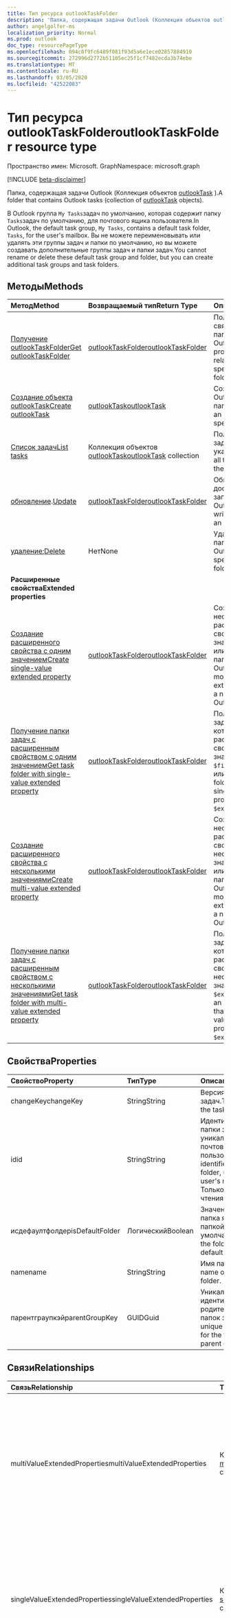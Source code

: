```yaml
---
title: Тип ресурса outlookTaskFolder
description: 'Папка, содержащая задачи Outlook (Коллекция объектов outlookTask). '
author: angelgolfer-ms
localization_priority: Normal
ms.prod: outlook
doc_type: resourcePageType
ms.openlocfilehash: 094c8f9fc6489f081f93d5a6e1ece02857884910
ms.sourcegitcommit: 272996d2772b51105ec25f1cf7482ecda3b74ebe
ms.translationtype: MT
ms.contentlocale: ru-RU
ms.lasthandoff: 03/05/2020
ms.locfileid: "42522083"
---
```

# <a name="outlooktaskfolder-resource-type"></a><span data-ttu-id="2036e-103">Тип ресурса outlookTaskFolder</span><span class="sxs-lookup"><span data-stu-id="2036e-103">outlookTaskFolder resource type</span></span>

<span data-ttu-id="2036e-104">Пространство имен: Microsoft. Graph</span><span class="sxs-lookup"><span data-stu-id="2036e-104">Namespace: microsoft.graph</span></span>

[!INCLUDE [beta-disclaimer](../../includes/beta-disclaimer.md)]

<span data-ttu-id="2036e-105">Папка, содержащая задачи Outlook (Коллекция объектов [outlookTask](outlooktask.md) ).</span><span class="sxs-lookup"><span data-stu-id="2036e-105">A folder that contains Outlook tasks (collection of [outlookTask](outlooktask.md) objects).</span></span> 

<span data-ttu-id="2036e-106">В Outlook группа `My Tasks`задач по умолчанию, которая содержит папку `Tasks`задач по умолчанию, для почтового ящика пользователя.</span><span class="sxs-lookup"><span data-stu-id="2036e-106">In Outlook, the default task group, `My Tasks`, contains a default task folder, `Tasks`, for the user's mailbox.</span></span> <span data-ttu-id="2036e-107">Вы не можете переименовывать или удалять эти группы задач и папки по умолчанию, но вы можете создавать дополнительные группы задач и папки задач.</span><span class="sxs-lookup"><span data-stu-id="2036e-107">You cannot rename or delete these default task group and folder, but you can create additional task groups and task folders.</span></span>


## <a name="methods"></a><span data-ttu-id="2036e-108">Методы</span><span class="sxs-lookup"><span data-stu-id="2036e-108">Methods</span></span>

| <span data-ttu-id="2036e-109">Метод</span><span class="sxs-lookup"><span data-stu-id="2036e-109">Method</span></span>           | <span data-ttu-id="2036e-110">Возвращаемый тип</span><span class="sxs-lookup"><span data-stu-id="2036e-110">Return Type</span></span>    |<span data-ttu-id="2036e-111">Описание</span><span class="sxs-lookup"><span data-stu-id="2036e-111">Description</span></span>|
|:---------------|:--------|:----------|
|[<span data-ttu-id="2036e-112">Получение outlookTaskFolder</span><span class="sxs-lookup"><span data-stu-id="2036e-112">Get outlookTaskFolder</span></span>](../api/outlooktaskfolder-get.md) | [<span data-ttu-id="2036e-113">outlookTaskFolder</span><span class="sxs-lookup"><span data-stu-id="2036e-113">outlookTaskFolder</span></span>](outlooktaskfolder.md) |<span data-ttu-id="2036e-114">Получение свойств и связей указанной папки задач Outlook.</span><span class="sxs-lookup"><span data-stu-id="2036e-114">Get the properties and relationships of the specified Outlook task folder.</span></span>|
|[<span data-ttu-id="2036e-115">Создание объекта outlookTask</span><span class="sxs-lookup"><span data-stu-id="2036e-115">Create outlookTask</span></span>](../api/outlooktaskfolder-post-tasks.md) |[<span data-ttu-id="2036e-116">outlookTask</span><span class="sxs-lookup"><span data-stu-id="2036e-116">outlookTask</span></span>](outlooktask.md)| <span data-ttu-id="2036e-117">Создание задачи Outlook в указанной папке задач.</span><span class="sxs-lookup"><span data-stu-id="2036e-117">Create an Outlook task in the specified task folder.</span></span>|
|[<span data-ttu-id="2036e-118">Список задач</span><span class="sxs-lookup"><span data-stu-id="2036e-118">List tasks</span></span>](../api/outlooktaskfolder-list-tasks.md) |<span data-ttu-id="2036e-119">Коллекция объектов [outlookTask](outlooktask.md)</span><span class="sxs-lookup"><span data-stu-id="2036e-119">[outlookTask](outlooktask.md) collection</span></span>| <span data-ttu-id="2036e-120">Получение всех задач Outlook в указанной папке.</span><span class="sxs-lookup"><span data-stu-id="2036e-120">Get all the Outlook tasks in the specified folder.</span></span>|
|<span data-ttu-id="2036e-121">[обновление](../api/outlooktaskfolder-update.md).</span><span class="sxs-lookup"><span data-stu-id="2036e-121">[Update](../api/outlooktaskfolder-update.md)</span></span> | [<span data-ttu-id="2036e-122">outlookTaskFolder</span><span class="sxs-lookup"><span data-stu-id="2036e-122">outlookTaskFolder</span></span>](outlooktaskfolder.md)   |<span data-ttu-id="2036e-123">Обновление свойств, доступных для записи, папки задач Outlook.</span><span class="sxs-lookup"><span data-stu-id="2036e-123">Update the writable properties of an Outlook task folder.</span></span> |
|<span data-ttu-id="2036e-124">[удаление](../api/outlooktaskfolder-delete.md);</span><span class="sxs-lookup"><span data-stu-id="2036e-124">[Delete](../api/outlooktaskfolder-delete.md)</span></span> | <span data-ttu-id="2036e-125">Нет</span><span class="sxs-lookup"><span data-stu-id="2036e-125">None</span></span> |<span data-ttu-id="2036e-126">Удаление указанной папки задач Outlook.</span><span class="sxs-lookup"><span data-stu-id="2036e-126">Delete the specified Outlook task folder.</span></span>|
|<span data-ttu-id="2036e-127">**Расширенные свойства**</span><span class="sxs-lookup"><span data-stu-id="2036e-127">**Extended properties**</span></span>| | |
|[<span data-ttu-id="2036e-128">Создание расширенного свойства с одним значением</span><span class="sxs-lookup"><span data-stu-id="2036e-128">Create single-value extended property</span></span>](../api/singlevaluelegacyextendedproperty-post-singlevalueextendedproperties.md) |[<span data-ttu-id="2036e-129">outlookTaskFolder</span><span class="sxs-lookup"><span data-stu-id="2036e-129">outlookTaskFolder</span></span>](outlooktaskfolder.md)  |<span data-ttu-id="2036e-130">Создайте одно или несколько расширенных свойств с одним значением в новой или существующей папке задач Outlook.</span><span class="sxs-lookup"><span data-stu-id="2036e-130">Create one or more single-value extended properties in a new or existing Outlook task folder.</span></span>   |
|[<span data-ttu-id="2036e-131">Получение папки задач с расширенным свойством с одним значением</span><span class="sxs-lookup"><span data-stu-id="2036e-131">Get task folder with single-value extended property</span></span>](../api/singlevaluelegacyextendedproperty-get.md)  | [<span data-ttu-id="2036e-132">outlookTaskFolder</span><span class="sxs-lookup"><span data-stu-id="2036e-132">outlookTaskFolder</span></span>](outlooktaskfolder.md) | <span data-ttu-id="2036e-133">Получение папок задач Outlook, которые содержат расширенное свойство с одним значением, `$expand` с `$filter`помощью или.</span><span class="sxs-lookup"><span data-stu-id="2036e-133">Get Outlook task folders that contain a single-value extended property by using `$expand` or `$filter`.</span></span> |
|[<span data-ttu-id="2036e-134">Создание расширенного свойства с несколькими значениями</span><span class="sxs-lookup"><span data-stu-id="2036e-134">Create multi-value extended property</span></span>](../api/multivaluelegacyextendedproperty-post-multivalueextendedproperties.md) | [<span data-ttu-id="2036e-135">outlookTaskFolder</span><span class="sxs-lookup"><span data-stu-id="2036e-135">outlookTaskFolder</span></span>](outlooktaskfolder.md) | <span data-ttu-id="2036e-136">Создайте одно или несколько расширенных свойств с несколькими значениями в новой или существующей папке задач Outlook.</span><span class="sxs-lookup"><span data-stu-id="2036e-136">Create one or more multi-value extended properties in a new or existing Outlook task folder.</span></span>  |
|[<span data-ttu-id="2036e-137">Получение папки задач с расширенным свойством с несколькими значениями</span><span class="sxs-lookup"><span data-stu-id="2036e-137">Get task folder with multi-value extended property</span></span>](../api/multivaluelegacyextendedproperty-get.md)  | [<span data-ttu-id="2036e-138">outlookTaskFolder</span><span class="sxs-lookup"><span data-stu-id="2036e-138">outlookTaskFolder</span></span>](outlooktaskfolder.md) | <span data-ttu-id="2036e-139">Получение папки задач Outlook, которая содержит расширенное свойство с несколькими значениями, с `$expand`помощью.</span><span class="sxs-lookup"><span data-stu-id="2036e-139">Get an Outlook task folder that contains a multi-value extended property by using `$expand`.</span></span> |

## <a name="properties"></a><span data-ttu-id="2036e-140">Свойства</span><span class="sxs-lookup"><span data-stu-id="2036e-140">Properties</span></span>
| <span data-ttu-id="2036e-141">Свойство</span><span class="sxs-lookup"><span data-stu-id="2036e-141">Property</span></span>     | <span data-ttu-id="2036e-142">Тип</span><span class="sxs-lookup"><span data-stu-id="2036e-142">Type</span></span>   |<span data-ttu-id="2036e-143">Описание</span><span class="sxs-lookup"><span data-stu-id="2036e-143">Description</span></span>|
|:---------------|:--------|:----------|
|<span data-ttu-id="2036e-144">changeKey</span><span class="sxs-lookup"><span data-stu-id="2036e-144">changeKey</span></span>|<span data-ttu-id="2036e-145">String</span><span class="sxs-lookup"><span data-stu-id="2036e-145">String</span></span>|<span data-ttu-id="2036e-146">Версия папки задач.</span><span class="sxs-lookup"><span data-stu-id="2036e-146">The version of the task folder.</span></span>|
|<span data-ttu-id="2036e-147">id</span><span class="sxs-lookup"><span data-stu-id="2036e-147">id</span></span>|<span data-ttu-id="2036e-148">String</span><span class="sxs-lookup"><span data-stu-id="2036e-148">String</span></span>|<span data-ttu-id="2036e-149">Идентификатор папки задач, уникальный в почтовом ящике пользователя.</span><span class="sxs-lookup"><span data-stu-id="2036e-149">The identifier of the task folder, unique in the user's mailbox.</span></span> <span data-ttu-id="2036e-150">Только для чтения.</span><span class="sxs-lookup"><span data-stu-id="2036e-150">Read-only.</span></span>|
|<span data-ttu-id="2036e-151">исдефаултфолдер</span><span class="sxs-lookup"><span data-stu-id="2036e-151">isDefaultFolder</span></span>|<span data-ttu-id="2036e-152">Логический</span><span class="sxs-lookup"><span data-stu-id="2036e-152">Boolean</span></span>|<span data-ttu-id="2036e-153">Значение true, если папка является папкой задач по умолчанию.</span><span class="sxs-lookup"><span data-stu-id="2036e-153">True if the folder is the default task folder.</span></span>|
|<span data-ttu-id="2036e-154">name</span><span class="sxs-lookup"><span data-stu-id="2036e-154">name</span></span>|<span data-ttu-id="2036e-155">String</span><span class="sxs-lookup"><span data-stu-id="2036e-155">String</span></span>|<span data-ttu-id="2036e-156">Имя папки задач.</span><span class="sxs-lookup"><span data-stu-id="2036e-156">The name of the task folder.</span></span>|
|<span data-ttu-id="2036e-157">парентграупкэй</span><span class="sxs-lookup"><span data-stu-id="2036e-157">parentGroupKey</span></span>|<span data-ttu-id="2036e-158">GUID</span><span class="sxs-lookup"><span data-stu-id="2036e-158">Guid</span></span>|<span data-ttu-id="2036e-159">Уникальный идентификатор GUID родительской группы папок задач.</span><span class="sxs-lookup"><span data-stu-id="2036e-159">The unique GUID identifier for the task folder's parent group.</span></span>|

## <a name="relationships"></a><span data-ttu-id="2036e-160">Связи</span><span class="sxs-lookup"><span data-stu-id="2036e-160">Relationships</span></span>
| <span data-ttu-id="2036e-161">Связь</span><span class="sxs-lookup"><span data-stu-id="2036e-161">Relationship</span></span> | <span data-ttu-id="2036e-162">Тип</span><span class="sxs-lookup"><span data-stu-id="2036e-162">Type</span></span>   |<span data-ttu-id="2036e-163">Описание</span><span class="sxs-lookup"><span data-stu-id="2036e-163">Description</span></span>|
|:---------------|:--------|:----------|
|<span data-ttu-id="2036e-164">multiValueExtendedProperties</span><span class="sxs-lookup"><span data-stu-id="2036e-164">multiValueExtendedProperties</span></span>|<span data-ttu-id="2036e-165">Коллекция [multiValueLegacyExtendedProperty](multivaluelegacyextendedproperty.md)</span><span class="sxs-lookup"><span data-stu-id="2036e-165">[multiValueLegacyExtendedProperty](multivaluelegacyextendedproperty.md) collection</span></span>|<span data-ttu-id="2036e-166">Коллекция расширенных свойств с несколькими значениями, определенных для папки задач.</span><span class="sxs-lookup"><span data-stu-id="2036e-166">The collection of multi-value extended properties defined for the task folder.</span></span> <span data-ttu-id="2036e-167">Только для чтения.</span><span class="sxs-lookup"><span data-stu-id="2036e-167">Read-only.</span></span> <span data-ttu-id="2036e-168">Допускается значение null.</span><span class="sxs-lookup"><span data-stu-id="2036e-168">Nullable.</span></span>|
|<span data-ttu-id="2036e-169">singleValueExtendedProperties</span><span class="sxs-lookup"><span data-stu-id="2036e-169">singleValueExtendedProperties</span></span>|<span data-ttu-id="2036e-170">Коллекция [singleValueLegacyExtendedProperty](singlevaluelegacyextendedproperty.md)</span><span class="sxs-lookup"><span data-stu-id="2036e-170">[singleValueLegacyExtendedProperty](singlevaluelegacyextendedproperty.md) collection</span></span>|<span data-ttu-id="2036e-171">Коллекция расширенных свойств с одним значением, определенных для папки задач.</span><span class="sxs-lookup"><span data-stu-id="2036e-171">The collection of single-value extended properties defined for the task folder.</span></span> <span data-ttu-id="2036e-172">Только для чтения.</span><span class="sxs-lookup"><span data-stu-id="2036e-172">Read-only.</span></span> <span data-ttu-id="2036e-173">Допускается значение null.</span><span class="sxs-lookup"><span data-stu-id="2036e-173">Nullable.</span></span>|
|<span data-ttu-id="2036e-174">tasks</span><span class="sxs-lookup"><span data-stu-id="2036e-174">tasks</span></span>|<span data-ttu-id="2036e-175">Коллекция объектов [outlookTask](outlooktask.md)</span><span class="sxs-lookup"><span data-stu-id="2036e-175">[outlookTask](outlooktask.md) collection</span></span>|<span data-ttu-id="2036e-176">Задачи в этой папке задач.</span><span class="sxs-lookup"><span data-stu-id="2036e-176">The tasks in this task folder.</span></span> <span data-ttu-id="2036e-177">Только для чтения.</span><span class="sxs-lookup"><span data-stu-id="2036e-177">Read-only.</span></span> <span data-ttu-id="2036e-178">Допускается значение null.</span><span class="sxs-lookup"><span data-stu-id="2036e-178">Nullable.</span></span>|

## <a name="json-representation"></a><span data-ttu-id="2036e-179">Представление JSON</span><span class="sxs-lookup"><span data-stu-id="2036e-179">JSON representation</span></span>
<span data-ttu-id="2036e-180">Ниже представлено описание ресурса в формате JSON.</span><span class="sxs-lookup"><span data-stu-id="2036e-180">Here is a JSON representation of the resource.</span></span>

<!-- {
  "blockType": "resource",
  "optionalProperties": [
    "multiValueExtendedProperties",
    "singleValueExtendedProperties",
    "tasks"
  ],
  "keyProperty": "id",
  "baseType":"microsoft.graph.entity",
  "@odata.type": "microsoft.graph.outlookTaskFolder"
}-->

```json
{
  "changeKey": "String",
  "id": "String (identifier)",
  "isDefaultFolder": true,
  "name": "String",
  "parentGroupKey": "Guid"
}

```

<!-- uuid: 8fcb5dbc-d5aa-4681-8e31-b001d5168d79
2015-10-25 14:57:30 UTC -->
<!--
{
  "type": "#page.annotation",
  "description": "outlookTaskFolder resource",
  "keywords": "",
  "section": "documentation",
  "tocPath": "",
  "suppressions": []
}
-->
